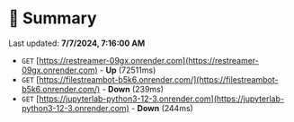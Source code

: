 # 📖 Summary
Last updated: **7/7/2024, 7:16:00 AM**

- `GET` [https://restreamer-09gx.onrender.com](https://restreamer-09gx.onrender.com) - **Up** (72511ms)
- `GET` [https://filestreambot-b5k6.onrender.com/](https://filestreambot-b5k6.onrender.com/) - **Down** (239ms)
- `GET` [https://jupyterlab-python3-12-3.onrender.com](https://jupyterlab-python3-12-3.onrender.com) - **Down** (244ms)
